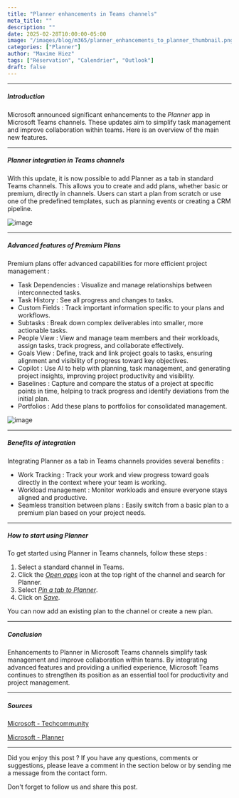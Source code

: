 ```yaml
---
title: "Planner enhancements in Teams channels"
meta_title: ""
description: ""
date: 2025-02-28T10:00:00-05:00
image: "/images/blog/m365/planner_enhancements_to_planner_thumbnail.png"
categories: ["Planner"]
author: "Maxime Hiez"
tags: ["Réservation", "Calendrier", "Outlook"]
draft: false
---
```

---

##### Introduction
Microsoft announced significant enhancements to the *Planner* app in Microsoft Teams channels. These updates aim to simplify task management and improve collaboration within teams. Here is an overview of the main new features.

---

##### Planner integration in Teams channels
With this update, it is now possible to add Planner as a tab in standard Teams channels. This allows you to create and add plans, whether basic or premium, directly in channels. Users can start a plan from scratch or use one of the predefined templates, such as planning events or creating a CRM pipeline.

![image](/images/blog/m365/planner_enhancements_to_planner_001.png)

---

##### Advanced features of Premium Plans
Premium plans offer advanced capabilities for more efficient project management :
- Task Dependencies : Visualize and manage relationships between interconnected tasks.
- Task History : See all progress and changes to tasks.
- Custom Fields : Track important information specific to your plans and workflows.
- Subtasks : Break down complex deliverables into smaller, more actionable tasks.
- People View : View and manage team members and their workloads, assign tasks, track progress, and collaborate effectively.
- Goals View : Define, track and link project goals to tasks, ensuring alignment and visibility of progress toward key objectives.
- Copilot : Use AI to help with planning, task management, and generating project insights, improving project productivity and visibility.
- Baselines : Capture and compare the status of a project at specific points in time, helping to track progress and identify deviations from the initial plan.
- Portfolios : Add these plans to portfolios for consolidated management.

![image](/images/blog/m365/planner_enhancements_to_planner_002.png)

---

##### Benefits of integration
Integrating Planner as a tab in Teams channels provides several benefits :
- Work Tracking : Track your work and view progress toward goals directly in the context where your team is working.
- Workload management : Monitor workloads and ensure everyone stays aligned and productive.
- Seamless transition between plans : Easily switch from a basic plan to a premium plan based on your project needs.

---

##### How to start using Planner
To get started using Planner in Teams channels, follow these steps :
1. Select a standard channel in Teams.
2. Click the *<u>Open apps</u>* icon at the top right of the channel and search for Planner.
3. Select *<u>Pin a tab to Planner</u>*.
4. Click on *<u>Save</u>*.

You can now add an existing plan to the channel or create a new plan.

---

##### Conclusion
Enhancements to Planner in Microsoft Teams channels simplify task management and improve collaboration within teams. By integrating advanced features and providing a unified experience, Microsoft Teams continues to strengthen its position as an essential tool for productivity and project management.

---

##### Sources
[Microsoft - Techcommunity](https://techcommunity.microsoft.com/blog/plannerblog/enhancements-to-planner-in-microsoft-teams-channels/4374748)

[Microsoft - Planner](https://adoption.microsoft.com/en-us/microsoft-planner)

---


Did you enjoy this post ? If you have any questions, comments or suggestions, please leave a comment in the section below or by sending me a message from the contact form.

Don't forget to follow us and share this post.